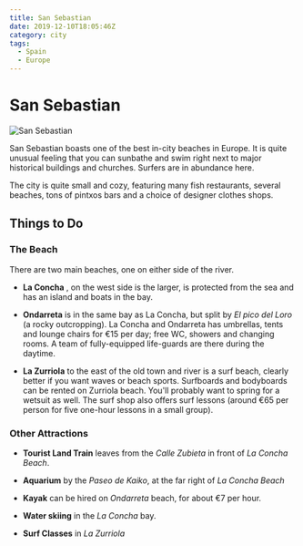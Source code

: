 ```yaml
---
title: San Sebastian
date: 2019-12-10T18:05:46Z
category: city
tags:
  - Spain
  - Europe
---
```


# San Sebastian
<WishWidget	country="ES" city="San Sebastian"	picture="https://wikitravel.org/upload/en/thumb/a/a9/San_Sebastian.JPG/320px-San_Sebastian.JPG" label="true"></WishWidget>

![San Sebastian](https://wikitravel.org/upload/en/thumb/a/a9/San_Sebastian.JPG/320px-San_Sebastian.JPG)

San Sebastian boasts one of the best in-city beaches in Europe. It is quite unusual feeling that you can sunbathe and swim right next to major historical buildings and churches. Surfers are in abundance here.

The city is quite small and cozy, featuring many fish restaurants, several beaches, tons of pintxos bars and a choice of designer clothes shops.

## Things to Do

### The Beach

There are two main beaches, one on either side of the river.

- **La Concha**	<WishWidget	country="ES" city="San Sebastian"	activity="La Concha" picture="https://wikitravel.org/upload/en/thumb/1/19/SanSebastian_PaseoDeLaConcha.jpg/320px-SanSebastian_PaseoDeLaConcha.jpg"></WishWidget>, on the west side is the larger, is protected from the sea and has an island and boats in the bay.

- **Ondarreta** <WishWidget	country="ES" city="San Sebastian"	activity="Ondarreta"></WishWidget> is in the same bay as La Concha, but split by *El pico del Loro* (a rocky outcropping). La Concha and Ondarreta has umbrellas, tents and lounge chairs for €15 per day; free WC, showers and changing rooms. A team of fully-equipped life-guards are there during the daytime.

- **La Zurriola** <WishWidget	country="ES" city="San Sebastian"	activity="La Zurriola"></WishWidget> to the east of the old town and river is a surf beach, clearly better if you want waves or beach sports.
Surfboards and bodyboards can be rented on Zurriola beach. You'll probably want to spring for a wetsuit as well. The surf shop also offers surf lessons <WishWidget	country="ES" city="San Sebastian"	activity="Surfing"></WishWidget> (around €65 per person for five one-hour lessons in a small group).

### Other Attractions

  - **Tourist Land Train** <WishWidget	country="ES" city="San Sebastian"	activity="Tourist Land Train"></WishWidget> leaves from the *Calle Zubieta* in front of *La Concha Beach*.

  - **Aquarium** <WishWidget	country="ES" city="San Sebastian"	activity="Aquarium"></WishWidget>	by the *Paseo de Kaiko*, at the far right of *La Concha Beach*

  - **Kayak** <WishWidget	country="ES" city="San Sebastian"	activity="Kayak"></WishWidget> can be hired on *Ondarreta* beach, for about €7 per hour.

  - **Water skiing** <WishWidget country="ES" city="San Sebastian" activity="Water skiing"></WishWidget> in the *La Concha* bay.

  - **Surf Classes** <WishWidget	country="ES" city="San Sebastian"	activity="Puka Surf Eskola"></WishWidget> in *La Zurriola*
